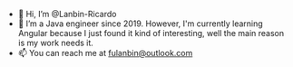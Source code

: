 - 👋 Hi, I’m @Lanbin-Ricardo
- 👀 I’m a Java engineer since 2019. However, I'm currently learning Angular because I just found it kind of interesting, well the main reason is my work needs it.
- 📫 You can reach me at fulanbin@outlook.com


